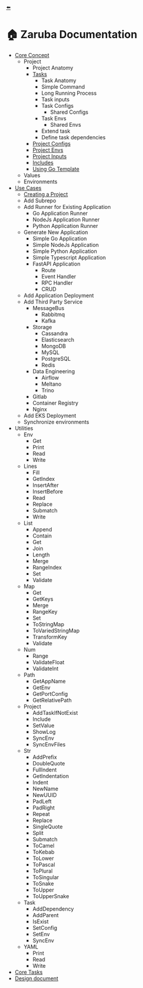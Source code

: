 [⬅️](../README.md)

# 🏠 Zaruba Documentation

* [Core Concept](core-concepts/README.md)
    * Project
        * Project Anatomy
        * [Tasks](core-concepts/tasks.md)
            * Task Anatomy
            * Simple Command
            * Long Running Process
            * Task inputs
            * Task Configs
                * Shared Configs
            * Task Envs
                * Shared Envs
            * Extend task
            * Define task dependencies
        * [Project Configs](core-concepts/configs.md)
        * [Project Envs](core-concepts/envs.md)
        * [Project Inputs](core-concepts/inputs.md)
        * [Includes](includes.md)
        * [Using Go Template](core-concepts/using-go-template.md)
    * Values
    * Environments
* [Use Cases](use-cases/README.md)
    * [Creating a Project](use-cases/creating-a-project.md)
    * Add Subrepo
    * Add Runner for Existing Application
        * Go Application Runner
        * NodeJs Application Runner
        * Python Application Runner
    * Generate New Application
        * Simple Go Application
        * Simple NodeJs Application
        * Simple Python Application
        * Simple Typescript Application
        * FastAPI Application
            * Route
            * Event Handler
            * RPC Handler
            * CRUD
    * Add Application Deployment
    * Add Third Party Service
        * MessageBus
            * Rabbitmq
            * Kafka
        * Storage
            * Cassandra
            * Elasticsearch
            * MongoDB
            * MySQL
            * PostgreSQL
            * Redis
        * Data Engineering 
            * Airflow
            * Meltano
            * Trino
        * Gitlab
        * Container Registry
        * Nginx
    * Add EKS Deployment
    * Synchronize environments
* Utilities
    * Env
        * Get
        * Print
        * Read
        * Write
    * Lines
        * Fill
        * GetIndex
        * InsertAfter
        * InsertBefore
        * Read
        * Replace
        * Submatch
        * Write
    * List
        * Append
        * Contain
        * Get
        * Join
        * Length
        * Merge
        * RangeIndex
        * Set
        * Validate
    * Map
        * Get
        * GetKeys
        * Merge
        * RangeKey
        * Set
        * ToStringMap
        * ToVariedStringMap
        * TransformKey
        * Validate
    * Num
        * Range
        * ValidateFloat
        * ValidateInt
    * Path
        * GetAppName
        * GetEnv
        * GetPortConfig
        * GetRelativePath
    * Project
        * AddTaskIfNotExist
        * Include
        * SetValue
        * ShowLog
        * SyncEnv
        * SyncEnvFiles
    * Str
        * AddPrefix
        * DoubleQuote
        * FullIndent
        * GetIndentation
        * Indent
        * NewName
        * NewUUID
        * PadLeft
        * PadRight
        * Repeat
        * Replace
        * SingleQuote
        * Split
        * Submatch
        * ToCamel
        * ToKebab
        * ToLower
        * ToPascal
        * ToPlural
        * ToSingular
        * ToSnake
        * ToUpper
        * ToUpperSnake
    * Task
        * AddDependency
        * AddParent
        * IsExist
        * SetConfig
        * SetEnv
        * SyncEnv
    * YAML
        * Print
        * Read
        * Write
* [Core Tasks](core-tasks/README.md)
* [Design document](design-document/README.md)